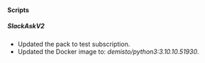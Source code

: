 
#### Scripts
##### SlackAskV2

- Updated the pack to test subscription.
- Updated the Docker image to: *demisto/python3:3.10.10.51930*.
